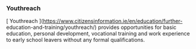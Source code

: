 ###  **Youthreach**

[ Youthreach ](https://www.citizensinformation.ie/en/education/further-
education-and-training/youthreach/) provides opportunities for basic
education, personal development, vocational training and work experience to
early school leavers without any formal qualifications.
